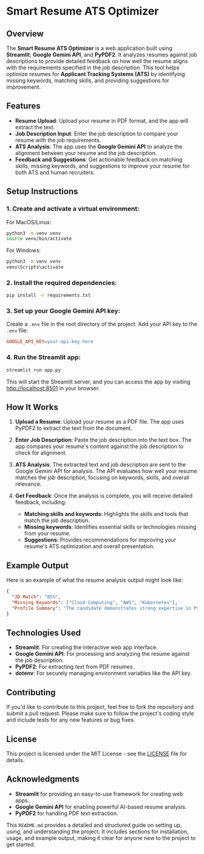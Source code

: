 # Smart Resume ATS Optimizer

## Overview
The **Smart Resume ATS Optimizer** is a web application built using **Streamlit**, **Google Gemini API**, and **PyPDF2**. It analyzes resumes against job descriptions to provide detailed feedback on how well the resume aligns with the requirements specified in the job description. This tool helps optimize resumes for **Applicant Tracking Systems (ATS)** by identifying missing keywords, matching skills, and providing suggestions for improvement.

## Features
- **Resume Upload**: Upload your resume in PDF format, and the app will extract the text.
- **Job Description Input**: Enter the job description to compare your resume with the job requirements.
- **ATS Analysis**: The app uses the **Google Gemini API** to analyze the alignment between your resume and the job description.
- **Feedback and Suggestions**: Get actionable feedback on matching skills, missing keywords, and suggestions to improve your resume for both ATS and human recruiters.

## Setup Instructions

### 1. Create and activate a virtual environment:

For MacOS/Linux:
```bash
python3 -m venv venv
source venv/bin/activate
```

For Windows:
```bash
python3 -m venv venv
venv\Scripts\activate
```

### 2. Install the required dependencies:
```bash
pip install -r requirements.txt
```

### 3. Set up your Google Gemini API key:
Create a `.env` file in the root directory of the project. Add your API key to the `.env` file:
```makefile
GOOGLE_API_KEY=your-api-key-here
```

### 4. Run the Streamlit app:
```bash
streamlit run app.py
```
This will start the Streamlit server, and you can access the app by visiting [http://localhost:8501](http://localhost:8501) in your browser.

## How It Works

1. **Upload a Resume**:
    Upload your resume as a PDF file. The app uses PyPDF2 to extract the text from the document.

2. **Enter Job Description**:
    Paste the job description into the text box. The app compares your resume's content against the job description to check for alignment.

3. **ATS Analysis**:
    The extracted text and job description are sent to the Google Gemini API for analysis. The API evaluates how well your resume matches the job description, focusing on keywords, skills, and overall relevance.

4. **Get Feedback**:
    Once the analysis is complete, you will receive detailed feedback, including:
    - **Matching skills and keywords**: Highlights the skills and tools that match the job description.
    - **Missing keywords**: Identifies essential skills or technologies missing from your resume.
    - **Suggestions**: Provides recommendations for improving your resume's ATS optimization and overall presentation.

## Example Output
Here is an example of what the resume analysis output might look like:
```json
{
  "JD Match": "85%", 
  "Missing Keywords": ["Cloud Computing", "AWS", "Kubernetes"],
  "Profile Summary": "The candidate demonstrates strong expertise in Python, data analytics, and software engineering. However, there is a lack of experience in cloud computing technologies like AWS and Kubernetes, which are crucial for this role. Overall, the profile aligns well with the JD but can be further optimized with targeted additions."
}
```

## Technologies Used
- **Streamlit**: For creating the interactive web app interface.
- **Google Gemini API**: For processing and analyzing the resume against the job description.
- **PyPDF2**: For extracting text from PDF resumes.
- **dotenv**: For securely managing environment variables like the API key.

## Contributing
If you'd like to contribute to this project, feel free to fork the repository and submit a pull request. Please make sure to follow the project's coding style and include tests for any new features or bug fixes.

## License
This project is licensed under the MIT License - see the [LICENSE](LICENSE) file for details.

## Acknowledgments
- **Streamlit** for providing an easy-to-use framework for creating web apps.
- **Google Gemini API** for enabling powerful AI-based resume analysis.
- **PyPDF2** for handling PDF text extraction.

This `README.md` provides a detailed and structured guide on setting up, using, and understanding the project. It includes sections for installation, usage, and example output, making it clear for anyone new to the project to get started.
